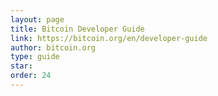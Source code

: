 ```yaml
---
layout: page
title: Bitcoin Developer Guide
link: https://bitcoin.org/en/developer-guide
author: bitcoin.org
type: guide
star: 
order: 24
---
```

